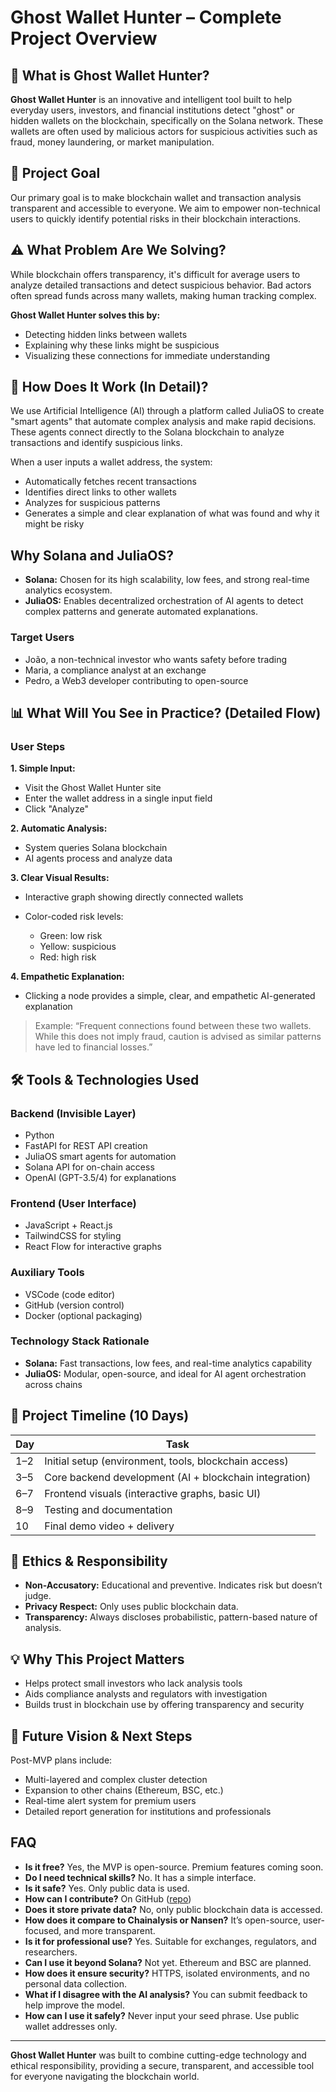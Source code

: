 # Ghost Wallet Hunter – Complete Project Overview

## 🚀 What is Ghost Wallet Hunter?

**Ghost Wallet Hunter** is an innovative and intelligent tool built to help everyday users, investors, and financial institutions detect "ghost" or hidden wallets on the blockchain, specifically on the Solana network. These wallets are often used by malicious actors for suspicious activities such as fraud, money laundering, or market manipulation.

## 🎯 Project Goal

Our primary goal is to make blockchain wallet and transaction analysis transparent and accessible to everyone. We aim to empower non-technical users to quickly identify potential risks in their blockchain interactions.

## ⚠️ What Problem Are We Solving?

While blockchain offers transparency, it's difficult for average users to analyze detailed transactions and detect suspicious behavior. Bad actors often spread funds across many wallets, making human tracking complex.

**Ghost Wallet Hunter solves this by:**

* Detecting hidden links between wallets
* Explaining why these links might be suspicious
* Visualizing these connections for immediate understanding

## 🧠 How Does It Work (In Detail)?

We use Artificial Intelligence (AI) through a platform called JuliaOS to create "smart agents" that automate complex analysis and make rapid decisions. These agents connect directly to the Solana blockchain to analyze transactions and identify suspicious links.

When a user inputs a wallet address, the system:

* Automatically fetches recent transactions
* Identifies direct links to other wallets
* Analyzes for suspicious patterns
* Generates a simple and clear explanation of what was found and why it might be risky

## Why Solana and JuliaOS?

* **Solana:** Chosen for its high scalability, low fees, and strong real-time analytics ecosystem.
* **JuliaOS:** Enables decentralized orchestration of AI agents to detect complex patterns and generate automated explanations.

### Target Users

* João, a non-technical investor who wants safety before trading
* Maria, a compliance analyst at an exchange
* Pedro, a Web3 developer contributing to open-source

## 📊 What Will You See in Practice? (Detailed Flow)

### User Steps

**1. Simple Input:**

* Visit the Ghost Wallet Hunter site
* Enter the wallet address in a single input field
* Click "Analyze"

**2. Automatic Analysis:**

* System queries Solana blockchain
* AI agents process and analyze data

**3. Clear Visual Results:**

* Interactive graph showing directly connected wallets
* Color-coded risk levels:

  * Green: low risk
  * Yellow: suspicious
  * Red: high risk

**4. Empathetic Explanation:**

* Clicking a node provides a simple, clear, and empathetic AI-generated explanation

> Example: “Frequent connections found between these two wallets. While this does not imply fraud, caution is advised as similar patterns have led to financial losses.”

## 🛠️ Tools & Technologies Used

### Backend (Invisible Layer)

* Python
* FastAPI for REST API creation
* JuliaOS smart agents for automation
* Solana API for on-chain access
* OpenAI (GPT-3.5/4) for explanations

### Frontend (User Interface)

* JavaScript + React.js
* TailwindCSS for styling
* React Flow for interactive graphs

### Auxiliary Tools

* VSCode (code editor)
* GitHub (version control)
* Docker (optional packaging)

### Technology Stack Rationale

* **Solana:** Fast transactions, low fees, and real-time analytics capability
* **JuliaOS:** Modular, open-source, and ideal for AI agent orchestration across chains

## 📅 Project Timeline (10 Days)

| Day | Task                                                   |
| --- | ------------------------------------------------------ |
| 1–2 | Initial setup (environment, tools, blockchain access)  |
| 3–5 | Core backend development (AI + blockchain integration) |
| 6–7 | Frontend visuals (interactive graphs, basic UI)        |
| 8–9 | Testing and documentation                              |
| 10  | Final demo video + delivery                            |

## 🚩 Ethics & Responsibility

* **Non-Accusatory:** Educational and preventive. Indicates risk but doesn’t judge.
* **Privacy Respect:** Only uses public blockchain data.
* **Transparency:** Always discloses probabilistic, pattern-based nature of analysis.

## 💡 Why This Project Matters

* Helps protect small investors who lack analysis tools
* Aids compliance analysts and regulators with investigation
* Builds trust in blockchain use by offering transparency and security

## 🌟 Future Vision & Next Steps

Post-MVP plans include:

* Multi-layered and complex cluster detection
* Expansion to other chains (Ethereum, BSC, etc.)
* Real-time alert system for premium users
* Detailed report generation for institutions and professionals

## FAQ

* **Is it free?** Yes, the MVP is open-source. Premium features coming soon.
* **Do I need technical skills?** No. It has a simple interface.
* **Is it safe?** Yes. Only public data is used.
* **How can I contribute?** On GitHub ([repo](https://github.com/your-username/ghost-wallet-hunter))
* **Does it store private data?** No, only public blockchain data is accessed.
* **How does it compare to Chainalysis or Nansen?** It’s open-source, user-focused, and more transparent.
* **Is it for professional use?** Yes. Suitable for exchanges, regulators, and researchers.
* **Can I use it beyond Solana?** Not yet. Ethereum and BSC are planned.
* **How does it ensure security?** HTTPS, isolated environments, and no personal data collection.
* **What if I disagree with the AI analysis?** You can submit feedback to help improve the model.
* **How can I use it safely?** Never input your seed phrase. Use public wallet addresses only.

---

**Ghost Wallet Hunter** was built to combine cutting-edge technology and ethical responsibility, providing a secure, transparent, and accessible tool for everyone navigating the blockchain world.
